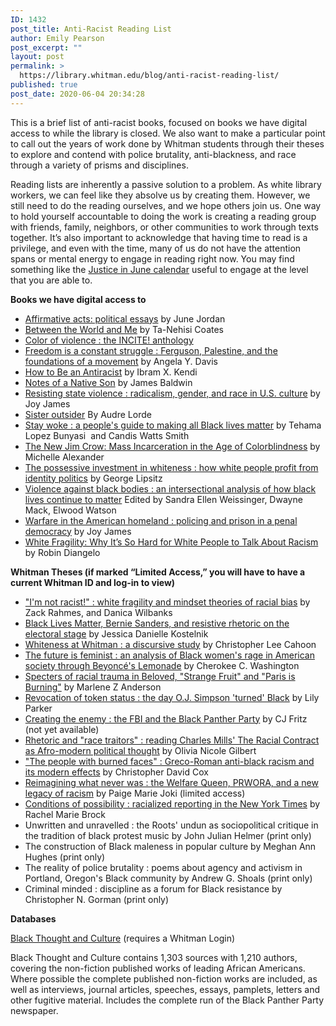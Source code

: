 ```yaml
---
ID: 1432
post_title: Anti-Racist Reading List
author: Emily Pearson
post_excerpt: ""
layout: post
permalink: >
  https://library.whitman.edu/blog/anti-racist-reading-list/
published: true
post_date: 2020-06-04 20:34:28
---
```

<!-- wp:paragraph -->
<p>
This is a brief list of anti-racist books, focused on books we have digital access to while the library is closed. We also want to make a particular point to call out the years of work done by Whitman students through their theses to explore and contend with police brutality, anti-blackness, and race through a variety of prisms and disciplines.&nbsp;</p>
<!-- /wp:paragraph -->

<!-- wp:paragraph -->
<p>Reading lists are inherently a passive solution to a problem. As white library workers, we can feel like they absolve us by creating them. However, we still need to do the reading ourselves, and we hope others join us. One way to hold yourself accountable to doing the work is creating a reading group with friends, family, neighbors, or other communities to work through texts together. It’s also important to acknowledge that having time to read is a privilege, and even with the time, many of us do not have the attention spans or mental energy to engage in reading right now. You may find something like the <a href="https://docs.google.com/document/d/1H-Vxs6jEUByXylMS2BjGH1kQ7mEuZnHpPSs1Bpaqmw0/preview?pru=AAABcqRNpmU*8tzVjwUI5xSkexDCjmaO7Q">Justice in June calendar</a> useful to engage at the level that you are able to. </p>
<!-- /wp:paragraph -->

<!-- wp:paragraph -->
<p><strong>Books we have digital access to</strong></p>
<!-- /wp:paragraph -->

<!-- wp:list -->
<ul><li><a href="https://sherlock.whitman.edu/permalink/f/19gob7d/CP99586162701867">Affirmative acts: political essays</a> by June Jordan</li><li><a href="https://sherlock.whitman.edu/permalink/f/19gob7d/CP99583983601867">Between the World and Me</a> by Ta-Nehisi Coates&nbsp;</li><li><a href="https://sherlock.whitman.edu/permalink/f/1qti6v7/CP71266858900001451">Color of violence : the INCITE! anthology</a></li><li><a href="https://sherlock.whitman.edu/permalink/f/19gob7d/CP71241956900001451">Freedom is a constant struggle : Ferguson, Palestine, and the foundations of a movement</a> by Angela Y. Davis</li><li><a href="https://sherlock.whitman.edu/permalink/f/19gob7d/CP71308751470001451">How to Be an Antiracist</a> by Ibram X. Kendi&nbsp;</li><li><a href="https://sherlock.whitman.edu/permalink/f/19gob7d/CP99584425701867">Notes of a Native Son</a> by James Baldwin&nbsp;</li><li><a href="https://sherlock.whitman.edu/permalink/f/19gob7d/CP99549024601867">Resisting state violence : radicalism, gender, and race in U.S. culture</a> by Joy James</li><li><a href="https://sherlock.whitman.edu/permalink/f/19gob7d/CP99581525101867">Sister outsider</a> By Audre Lorde&nbsp;</li><li><a href="https://sherlock.whitman.edu/permalink/f/19gob7d/CP71310507160001451">Stay woke : a people's guide to making all Black lives matter</a> by Tehama Lopez Bunyasi&nbsp; and Candis Watts Smith</li><li><a href="https://sherlock.whitman.edu/permalink/f/19gob7d/CP99577543301867">The New Jim Crow: Mass Incarceration in the Age of Colorblindness</a> by Michelle Alexander&nbsp;</li><li><a href="https://sherlock.whitman.edu/permalink/f/19gob7d/CP71310137940001451">The possessive investment in whiteness : how white people profit from identity politics</a> by George Lipsitz</li><li><a href="https://sherlock.whitman.edu/permalink/f/19gob7d/CP51292789190001451">Violence against black bodies : an intersectional analysis of how black lives continue to matter</a> Edited by Sandra Ellen Weissinger, Dwayne Mack, Elwood Watson</li><li><a href="https://sherlock.whitman.edu/permalink/f/19gob7d/CP71147859190001451">Warfare in the American homeland : policing and prison in a penal democracy</a> by Joy James</li><li><a href="https://sherlock.whitman.edu/permalink/f/19gob7d/CP99571017801867">White Fragility: Why It’s So Hard for White People to Talk About Racism</a> by Robin Diangelo</li></ul>
<!-- /wp:list -->

<!-- wp:paragraph -->
<p><strong>Whitman Theses (if marked “Limited Access,” you will have to have a current Whitman ID and log-in to view)&nbsp;</strong></p>
<!-- /wp:paragraph -->

<!-- wp:list -->
<ul><li><a href="https://sherlock.whitman.edu/primo-explore/fulldisplay?docid=CP71275739510001451&amp;context=L&amp;vid=WHITC_NEW&amp;lang=en_US&amp;search_scope=whitman_lib&amp;adaptor=Local%20Search%20Engine&amp;tab=default_tab&amp;query=any,contains,white%20fragility&amp;offset=0">"I'm not racist!" : white fragility and mindset theories of racial bias</a> by Zack Rahmes, and Danica Wilbanks</li><li><a href="http://works.whitman.edu/381">Black Lives Matter, Bernie Sanders, and resistive rhetoric on the electoral stage</a> by Jessica Danielle Kostelnik</li><li><a href="http://works.whitman.edu/314">Whiteness at Whitman : a discursive study</a> by Christopher Lee Cahoon</li><li><a href="http://works.whitman.edu/20180129379">The future is feminist : an analysis of Black women's rage in American society through Beyoncé's Lemonade</a> by Cherokee C. Washington</li><li><a href="http://works.whitman.edu/2019004">Specters of racial trauma in Beloved, "Strange Fruit" and "Paris is Burning"</a> by Marlene Z Anderson</li><li><a href="http://works.whitman.edu/2019070">Revocation of token status : the day O.J. Simpson 'turned' Black</a> by Lily Parker</li><li><a href="http://works.whitman.edu/2019071">Creating the enemy : the FBI and the Black Panther Party</a> by CJ Fritz (not yet available)</li><li><a href="http://works.whitman.edu/2019021">Rhetoric and "race traitors" : reading Charles Mills' The Racial Contract as Afro-modern political thought</a> by Olivia Nicole Gilbert</li><li><a href="http://works.whitman.edu/420">"The people with burned faces" : Greco-Roman anti-black racism and its modern effects</a> by Christopher David Cox</li><li><a href="http://works.whitman.edu/1251">Reimagining what never was : the Welfare Queen, PRWORA, and a new legacy of racism</a> by Paige Marie Joki (limited access)</li><li><a href="http://works.whitman.edu/20161252">Conditions of possibility : racialized reporting in the New York Times</a> by Rachel Marie Brock</li><li>Unwritten and unravelled : the Roots' undun as sociopolitical critique in the tradition of black protest music by John Julian Helmer (print only)</li><li>The construction of Black maleness in popular culture by Meghan Ann Hughes (print only)</li><li>The reality of police brutality : poems about agency and activism in Portland, Oregon's Black community by Andrew G. Shoals (print only)</li><li>Criminal minded : discipline as a forum for Black resistance by Christopher N. Gorman (print only)</li></ul>
<!-- /wp:list -->

<!-- wp:paragraph -->
<p><strong>Databases&nbsp;</strong></p>
<!-- /wp:paragraph -->

<!-- wp:paragraph -->
<p><a href="https://www.ezproxy.whitman.edu/login?url=https://bltc.alexanderstreet.com/">Black Thought and Culture</a> (requires a Whitman Login)</p>
<!-- /wp:paragraph -->

<!-- wp:paragraph -->
<p>Black Thought and Culture contains 1,303 sources with 1,210 authors, covering the non-fiction published works of leading African Americans. Where possible the complete published non-fiction works are included, as well as interviews, journal articles, speeches, essays, pamplets, letters and other fugitive material. Includes the complete run of the Black Panther Party newspaper. </p>
<!-- /wp:paragraph -->